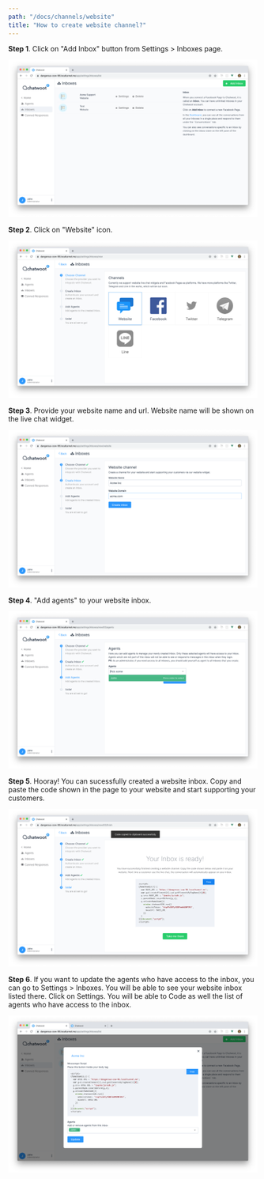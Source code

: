 ```yaml
---
path: "/docs/channels/website"
title: "How to create website channel?"
---
```


**Step 1**. Click on "Add Inbox" button from Settings > Inboxes page.

![inbox_create](./images/inbox_create.png)

**Step 2**. Click on "Website" icon.

![list_of_channels](./images/list_of_channels.png)

**Step 3**. Provide your website name and url. Website name will be shown on the live chat widget.

![create_website](./images/create_website.png)

**Step 4**. "Add agents" to your website inbox.

![add_agents](./images/add_agents.png)

**Step 5**. Hooray! You can sucessfully created a website inbox. Copy and paste the code shown in the page to your website and start supporting your customers.

![finish_inbox](./images/finish_inbox.png)

**Step 6**. If you want to update the agents who have access to the inbox, you can go to Settings > Inboxes. You will be able to see your website inbox listed there. Click on Settings. You will be able to Code as well the list of agents who have access to the inbox.

![inbox_settings](./images/inbox_settings.png)
